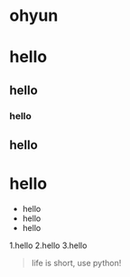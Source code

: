 # ohyun
# hello
## hello
### hello
## hello
# hello

* hello
* hello
* hello 

1.hello
2.hello
3.hello

> life is short, use python!
